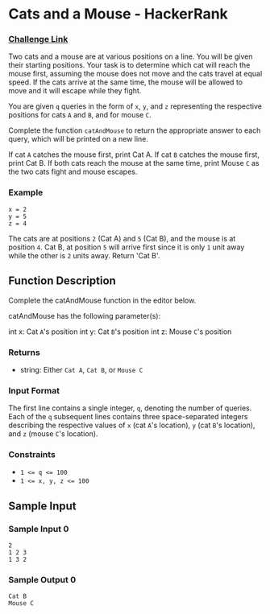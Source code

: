 # Cats and a Mouse - HackerRank

### [Challenge Link](https://www.hackerrank.com/challenges/cats-and-a-mouse/problem)


Two cats and a mouse are at various positions on a line. You will be given their starting positions. Your task is to determine which cat will reach the mouse first, assuming the mouse does not move and the cats travel at equal speed. If the cats arrive at the same time, the mouse will be allowed to move and it will escape while they fight.

You are given `q` queries in the form of `x`, `y`, and `z` representing the respective positions for cats `A` and `B`, and for mouse `C`.

Complete the function `catAndMouse` to return the appropriate answer to each query, which will be printed on a new line.

If cat `A` catches the mouse first, print Cat A.
If cat `B` catches the mouse first, print Cat B.
If both cats reach the mouse at the same time, print Mouse `C` as the two cats fight and mouse escapes.

### Example
```
x = 2
y = 5
z = 4
```
The cats are at positions `2` (Cat A) and `5` (Cat B), and the mouse is at position `4`. Cat B, at position `5` will arrive first since it is only `1` unit away while the other is `2` units away. Return 'Cat B'.

## Function Description

Complete the catAndMouse function in the editor below.

catAndMouse has the following parameter(s):

int x: Cat `A`'s position
int y: Cat `B`'s position
int z: Mouse `C`'s position

### Returns
- string: Either `Cat A`, `Cat B`, or `Mouse C`

### Input Format
The first line contains a single integer, `q`, denoting the number of queries.
Each of the `q` subsequent lines contains three space-separated integers describing the respective values of `x` (cat `A`'s location), `y` (cat `B`'s location), and `z` (mouse `C`'s location).

### Constraints
- `1 <= q <= 100`
- `1 <= x, y, z <= 100`

## Sample Input

### Sample Input 0
```
2
1 2 3
1 3 2
```

### Sample Output 0
```
Cat B
Mouse C
```

